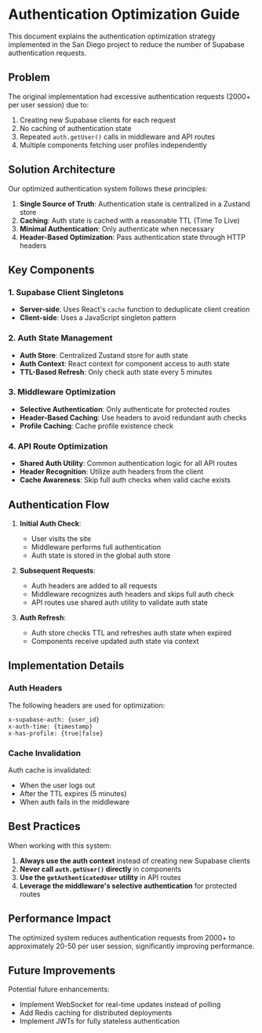 # Authentication Optimization Guide

This document explains the authentication optimization strategy implemented in the San Diego project to reduce the number of Supabase authentication requests.

## Problem

The original implementation had excessive authentication requests (2000+ per user session) due to:

1. Creating new Supabase clients for each request
2. No caching of authentication state
3. Repeated `auth.getUser()` calls in middleware and API routes
4. Multiple components fetching user profiles independently

## Solution Architecture

Our optimized authentication system follows these principles:

1. **Single Source of Truth**: Authentication state is centralized in a Zustand store
2. **Caching**: Auth state is cached with a reasonable TTL (Time To Live)
3. **Minimal Authentication**: Only authenticate when necessary
4. **Header-Based Optimization**: Pass authentication state through HTTP headers

## Key Components

### 1. Supabase Client Singletons

- **Server-side**: Uses React's `cache` function to deduplicate client creation
- **Client-side**: Uses a JavaScript singleton pattern

### 2. Auth State Management

- **Auth Store**: Centralized Zustand store for auth state
- **Auth Context**: React context for component access to auth state
- **TTL-Based Refresh**: Only check auth state every 5 minutes

### 3. Middleware Optimization

- **Selective Authentication**: Only authenticate for protected routes
- **Header-Based Caching**: Use headers to avoid redundant auth checks
- **Profile Caching**: Cache profile existence check

### 4. API Route Optimization

- **Shared Auth Utility**: Common authentication logic for all API routes
- **Header Recognition**: Utilize auth headers from the client
- **Cache Awareness**: Skip full auth checks when valid cache exists

## Authentication Flow

1. **Initial Auth Check**:
   - User visits the site
   - Middleware performs full authentication
   - Auth state is stored in the global auth store

2. **Subsequent Requests**:
   - Auth headers are added to all requests
   - Middleware recognizes auth headers and skips full auth check
   - API routes use shared auth utility to validate auth state

3. **Auth Refresh**:
   - Auth store checks TTL and refreshes auth state when expired
   - Components receive updated auth state via context

## Implementation Details

### Auth Headers

The following headers are used for optimization:

```
x-supabase-auth: {user_id}
x-auth-time: {timestamp}
x-has-profile: {true|false}
```

### Cache Invalidation

Auth cache is invalidated:
- When the user logs out
- After the TTL expires (5 minutes)
- When auth fails in the middleware

## Best Practices

When working with this system:

1. **Always use the auth context** instead of creating new Supabase clients
2. **Never call `auth.getUser()` directly** in components
3. **Use the `getAuthenticatedUser` utility** in API routes
4. **Leverage the middleware's selective authentication** for protected routes

## Performance Impact

The optimized system reduces authentication requests from 2000+ to approximately 20-50 per user session, significantly improving performance.

## Future Improvements

Potential future enhancements:
- Implement WebSocket for real-time updates instead of polling
- Add Redis caching for distributed deployments
- Implement JWTs for fully stateless authentication